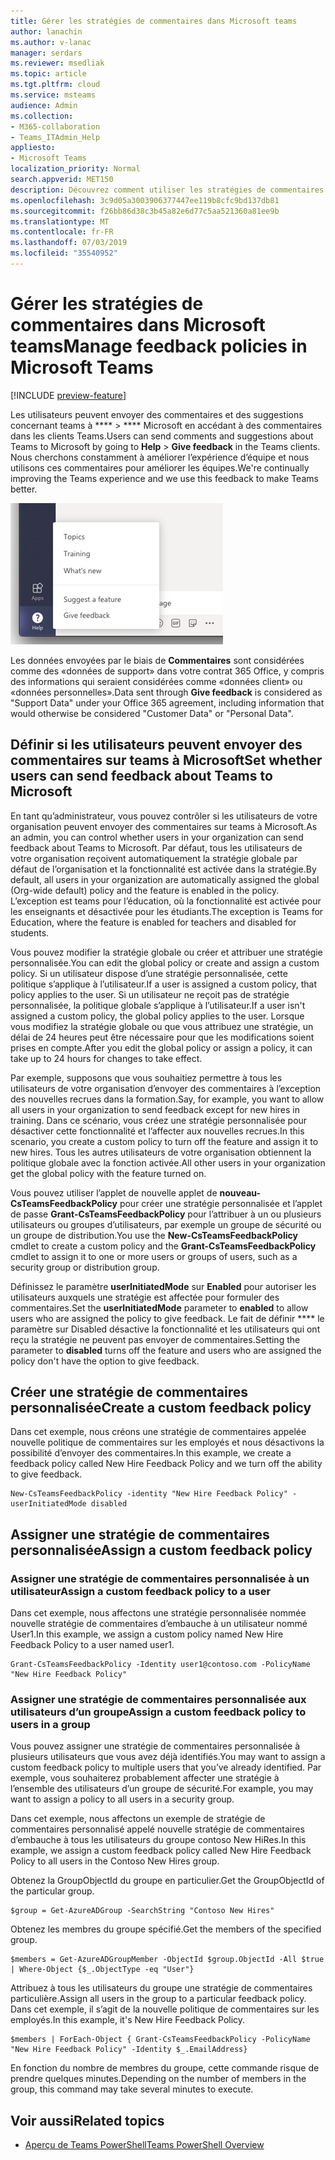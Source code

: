 ```yaml
---
title: Gérer les stratégies de commentaires dans Microsoft teams
author: lanachin
ms.author: v-lanac
manager: serdars
ms.reviewer: msedliak
ms.topic: article
ms.tgt.pltfrm: cloud
ms.service: msteams
audience: Admin
ms.collection:
- M365-collaboration
- Teams_ITAdmin_Help
appliesto:
- Microsoft Teams
localization_priority: Normal
search.appverid: MET150
description: Découvrez comment utiliser les stratégies de commentaires pour contrôler si les utilisateurs teams de votre organisation peuvent envoyer des commentaires sur teams à Microsoft.
ms.openlocfilehash: 3c9d05a3003906377447ee119b8cfc9bd137db81
ms.sourcegitcommit: f26bb86d38c3b45a82e6d77c5aa521360a81ee9b
ms.translationtype: MT
ms.contentlocale: fr-FR
ms.lasthandoff: 07/03/2019
ms.locfileid: "35540952"
---
```

# <a name="manage-feedback-policies-in-microsoft-teams"></a><span data-ttu-id="0d038-103">Gérer les stratégies de commentaires dans Microsoft teams</span><span class="sxs-lookup"><span data-stu-id="0d038-103">Manage feedback policies in Microsoft Teams</span></span>

[!INCLUDE [preview-feature](includes/preview-feature.md)]

<span data-ttu-id="0d038-104">Les utilisateurs peuvent envoyer des commentaires et des suggestions concernant teams à \*\*\*\* > \*\*\*\* Microsoft en accédant à des commentaires dans les clients Teams.</span><span class="sxs-lookup"><span data-stu-id="0d038-104">Users can send comments and suggestions about Teams to Microsoft by going to **Help** > **Give feedback** in the Teams clients.</span></span> <span data-ttu-id="0d038-105">Nous cherchons constamment à améliorer l’expérience d’équipe et nous utilisons ces commentaires pour améliorer les équipes.</span><span class="sxs-lookup"><span data-stu-id="0d038-105">We're continually improving the Teams experience and we use this feedback to make Teams better.</span></span>

![Capture d’écran de l’option envoyer des commentaires dans Microsoft teams](media/manage-feedback-policies-in-teams-give-feedback.png)

<span data-ttu-id="0d038-107">Les données envoyées par le biais de **Commentaires** sont considérées comme des «données de support» dans votre contrat 365 Office, y compris des informations qui seraient considérées comme «données client» ou «données personnelles».</span><span class="sxs-lookup"><span data-stu-id="0d038-107">Data sent through **Give feedback** is considered as "Support Data" under your Office 365 agreement, including information that would otherwise be considered "Customer Data" or "Personal Data".</span></span>

## <a name="set-whether-users-can-send-feedback-about-teams-to-microsoft"></a><span data-ttu-id="0d038-108">Définir si les utilisateurs peuvent envoyer des commentaires sur teams à Microsoft</span><span class="sxs-lookup"><span data-stu-id="0d038-108">Set whether users can send feedback about Teams to Microsoft</span></span>

<span data-ttu-id="0d038-109">En tant qu’administrateur, vous pouvez contrôler si les utilisateurs de votre organisation peuvent envoyer des commentaires sur teams à Microsoft.</span><span class="sxs-lookup"><span data-stu-id="0d038-109">As an admin, you can control whether users in your organization can send feedback about Teams to Microsoft.</span></span> <span data-ttu-id="0d038-110">Par défaut, tous les utilisateurs de votre organisation reçoivent automatiquement la stratégie globale par défaut de l’organisation et la fonctionnalité est activée dans la stratégie.</span><span class="sxs-lookup"><span data-stu-id="0d038-110">By default, all users in your organization are automatically assigned the global (Org-wide default) policy and the feature is enabled in the policy.</span></span> <span data-ttu-id="0d038-111">L’exception est teams pour l’éducation, où la fonctionnalité est activée pour les enseignants et désactivée pour les étudiants.</span><span class="sxs-lookup"><span data-stu-id="0d038-111">The exception is Teams for Education, where the feature is enabled for teachers and disabled for students.</span></span>

<span data-ttu-id="0d038-112">Vous pouvez modifier la stratégie globale ou créer et attribuer une stratégie personnalisée.</span><span class="sxs-lookup"><span data-stu-id="0d038-112">You can edit the global policy or create and assign a custom policy.</span></span> <span data-ttu-id="0d038-113">Si un utilisateur dispose d’une stratégie personnalisée, cette politique s’applique à l’utilisateur.</span><span class="sxs-lookup"><span data-stu-id="0d038-113">If a user is assigned a custom policy, that policy applies to the user.</span></span> <span data-ttu-id="0d038-114">Si un utilisateur ne reçoit pas de stratégie personnalisée, la politique globale s’applique à l’utilisateur.</span><span class="sxs-lookup"><span data-stu-id="0d038-114">If a user isn't assigned a custom policy, the global policy applies to the user.</span></span> <span data-ttu-id="0d038-115">Lorsque vous modifiez la stratégie globale ou que vous attribuez une stratégie, un délai de 24 heures peut être nécessaire pour que les modifications soient prises en compte.</span><span class="sxs-lookup"><span data-stu-id="0d038-115">After you edit the global policy or assign a policy, it can take up to 24 hours for changes to take effect.</span></span>

<span data-ttu-id="0d038-116">Par exemple, supposons que vous souhaitiez permettre à tous les utilisateurs de votre organisation d’envoyer des commentaires à l’exception des nouvelles recrues dans la formation.</span><span class="sxs-lookup"><span data-stu-id="0d038-116">Say, for example, you want to allow all users in your organization to send feedback except for new hires in training.</span></span> <span data-ttu-id="0d038-117">Dans ce scénario, vous créez une stratégie personnalisée pour désactiver cette fonctionnalité et l’affecter aux nouvelles recrues.</span><span class="sxs-lookup"><span data-stu-id="0d038-117">In this scenario, you create a custom policy to turn off the feature and assign it to new hires.</span></span> <span data-ttu-id="0d038-118">Tous les autres utilisateurs de votre organisation obtiennent la politique globale avec la fonction activée.</span><span class="sxs-lookup"><span data-stu-id="0d038-118">All other users in your organization get the global policy with the feature turned on.</span></span>  

<span data-ttu-id="0d038-119">Vous pouvez utiliser l’applet de nouvelle applet de **nouveau-CsTeamsFeedbackPolicy** pour créer une stratégie personnalisée et l’applet de passe **Grant-CsTeamsFeedbackPolicy** pour l’attribuer à un ou plusieurs utilisateurs ou groupes d’utilisateurs, par exemple un groupe de sécurité ou un groupe de distribution.</span><span class="sxs-lookup"><span data-stu-id="0d038-119">You use the **New-CsTeamsFeedbackPolicy** cmdlet to create a custom policy and the **Grant-CsTeamsFeedbackPolicy** cmdlet to assign it to one or more users or groups of users, such as a security group or distribution group.</span></span> 

<span data-ttu-id="0d038-120">Définissez le paramètre **userInitiatedMode** sur **Enabled** pour autoriser les utilisateurs auxquels une stratégie est affectée pour formuler des commentaires.</span><span class="sxs-lookup"><span data-stu-id="0d038-120">Set the **userInitiatedMode** parameter to **enabled** to allow users who are assigned the policy to give feedback.</span></span> <span data-ttu-id="0d038-121">Le fait de définir \*\*\*\* le paramètre sur Disabled désactive la fonctionnalité et les utilisateurs qui ont reçu la stratégie ne peuvent pas envoyer de commentaires.</span><span class="sxs-lookup"><span data-stu-id="0d038-121">Setting the parameter to **disabled** turns off the feature and users who are assigned the policy don't have the option to give feedback.</span></span>

## <a name="create-a-custom-feedback-policy"></a><span data-ttu-id="0d038-122">Créer une stratégie de commentaires personnalisée</span><span class="sxs-lookup"><span data-stu-id="0d038-122">Create a custom feedback policy</span></span>

<span data-ttu-id="0d038-123">Dans cet exemple, nous créons une stratégie de commentaires appelée nouvelle politique de commentaires sur les employés et nous désactivons la possibilité d’envoyer des commentaires.</span><span class="sxs-lookup"><span data-stu-id="0d038-123">In this example, we create a feedback policy called New Hire Feedback Policy and we turn off the ability to give feedback.</span></span>

```
New-CsTeamsFeedbackPolicy -identity "New Hire Feedback Policy" -userInitiatedMode disabled
```

## <a name="assign-a-custom-feedback-policy"></a><span data-ttu-id="0d038-124">Assigner une stratégie de commentaires personnalisée</span><span class="sxs-lookup"><span data-stu-id="0d038-124">Assign a custom feedback policy</span></span>

### <a name="assign-a-custom-feedback-policy-to-a-user"></a><span data-ttu-id="0d038-125">Assigner une stratégie de commentaires personnalisée à un utilisateur</span><span class="sxs-lookup"><span data-stu-id="0d038-125">Assign a custom feedback policy to a user</span></span>

<span data-ttu-id="0d038-126">Dans cet exemple, nous affectons une stratégie personnalisée nommée nouvelle stratégie de commentaires d’embauche à un utilisateur nommé User1.</span><span class="sxs-lookup"><span data-stu-id="0d038-126">In this example, we assign a custom policy named New Hire Feedback Policy to a user named user1.</span></span>

```
Grant-CsTeamsFeedbackPolicy -Identity user1@contoso.com -PolicyName "New Hire Feedback Policy"
```
### <a name="assign-a-custom-feedback-policy-to-users-in-a-group"></a><span data-ttu-id="0d038-127">Assigner une stratégie de commentaires personnalisée aux utilisateurs d’un groupe</span><span class="sxs-lookup"><span data-stu-id="0d038-127">Assign a custom feedback policy to users in a group</span></span>

<span data-ttu-id="0d038-128">Vous pouvez assigner une stratégie de commentaires personnalisée à plusieurs utilisateurs que vous avez déjà identifiés.</span><span class="sxs-lookup"><span data-stu-id="0d038-128">You may want to assign a custom feedback policy to multiple users that you’ve already identified.</span></span> <span data-ttu-id="0d038-129">Par exemple, vous souhaiterez probablement affecter une stratégie à l’ensemble des utilisateurs d’un groupe de sécurité.</span><span class="sxs-lookup"><span data-stu-id="0d038-129">For example, you may want to assign a policy to all users in a security group.</span></span>

<span data-ttu-id="0d038-130">Dans cet exemple, nous affectons un exemple de stratégie de commentaires personnalisé appelé nouvelle stratégie de commentaires d’embauche à tous les utilisateurs du groupe contoso New HiRes.</span><span class="sxs-lookup"><span data-stu-id="0d038-130">In this example, we assign a custom feedback policy called New Hire Feedback Policy to all users in the Contoso New Hires group.</span></span>  

<span data-ttu-id="0d038-131">Obtenez la GroupObjectId du groupe en particulier.</span><span class="sxs-lookup"><span data-stu-id="0d038-131">Get the GroupObjectId of the particular group.</span></span>
```
$group = Get-AzureADGroup -SearchString "Contoso New Hires"
```
<span data-ttu-id="0d038-132">Obtenez les membres du groupe spécifié.</span><span class="sxs-lookup"><span data-stu-id="0d038-132">Get the members of the specified group.</span></span>
```
$members = Get-AzureADGroupMember -ObjectId $group.ObjectId -All $true | Where-Object {$_.ObjectType -eq "User"}
```
<span data-ttu-id="0d038-133">Attribuez à tous les utilisateurs du groupe une stratégie de commentaires particulière.</span><span class="sxs-lookup"><span data-stu-id="0d038-133">Assign all users in the group to a particular feedback policy.</span></span> <span data-ttu-id="0d038-134">Dans cet exemple, il s’agit de la nouvelle politique de commentaires sur les employés.</span><span class="sxs-lookup"><span data-stu-id="0d038-134">In this example, it's New Hire Feedback Policy.</span></span>
```
$members | ForEach-Object { Grant-CsTeamsFeedbackPolicy -PolicyName "New Hire Feedback Policy" -Identity $_.EmailAddress}
``` 
<span data-ttu-id="0d038-135">En fonction du nombre de membres du groupe, cette commande risque de prendre quelques minutes.</span><span class="sxs-lookup"><span data-stu-id="0d038-135">Depending on the number of members in the group, this command may take several minutes to execute.</span></span>

## <a name="related-topics"></a><span data-ttu-id="0d038-136">Voir aussi</span><span class="sxs-lookup"><span data-stu-id="0d038-136">Related topics</span></span>

- [<span data-ttu-id="0d038-137">Aperçu de Teams PowerShell</span><span class="sxs-lookup"><span data-stu-id="0d038-137">Teams PowerShell Overview</span></span>](teams-powershell-overview.md)